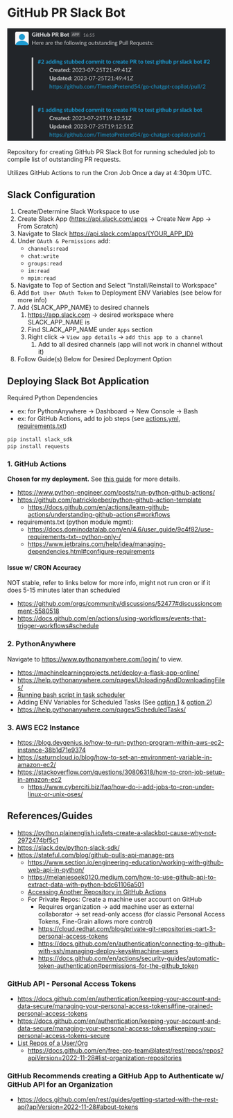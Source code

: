 # GitHub PR Slack Bot

![title](./assets/bot_image.png)

Repository for creating GitHub PR Slack Bot for running scheduled job to compile list of outstanding PR requests.

Utilizes GitHub Actions to run the Cron Job Once a day at 4:30pm UTC.

## Slack Configuration
1. Create/Determine Slack Workspace to use
2. Create Slack App (https://api.slack.com/apps -> Create New App -> From Scratch)
3. Navigate to Slack https://api.slack.com/apps/{YOUR_APP_ID}
4. Under `OAuth & Permissions` add:
    - `channels:read`
    - `chat:write`
    - `groups:read`
    - `im:read`
    - `mpim:read`
5. Navigate to Top of Section and Select "Install/Reinstall to Workspace"
6. Add `Bot User OAuth Token` to Deployment ENV Variables (see below for more info)
7. Add {SLACK_APP_NAME} to desired channels
   1. https://app.slack.com -> desired workspace where SLACK_APP_NAME is
   2. Find SLACK_APP_NAME under `Apps` section
   3. Right click -> `View app details` -> `add this app to a channel`
      1. Add to all desired channels (app will not work in channel without it)
8. Follow Guide(s) Below for Desired Deployment Option

## Deploying Slack Bot Application

Required Python Dependencies 
- ex: for PythonAnywhere -> Dashboard -> New Console -> Bash
- ex: for GitHub Actions, add to job steps (see [actions.yml](actions.yml), [requirements.txt](requirements.txt))
```
pip install slack_sdk
pip install requests
```

### 1. GitHub Actions

**Chosen for my deployment.** See [this guide](https://www.python-engineer.com/posts/run-python-github-actions/) for more details.

- https://www.python-engineer.com/posts/run-python-github-actions/
- https://github.com/patrickloeber/python-github-action-template
  - https://docs.github.com/en/actions/learn-github-actions/understanding-github-actions#workflows
- requirements.txt (python module mgmt): 
  - https://docs.dominodatalab.com/en/4.6/user_guide/9c4f82/use-requirements-txt--python-only-/
  - https://www.jetbrains.com/help/idea/managing-dependencies.html#configure-requirements

#### Issue w/ CRON Accuracy
NOT stable, refer to links below for more info, might not run cron or if it does 5-15 minutes later than scheduled
- https://github.com/orgs/community/discussions/52477#discussioncomment-5580518
- https://docs.github.com/en/actions/using-workflows/events-that-trigger-workflows#schedule

### 2. PythonAnywhere

Navigate to https://www.pythonanywhere.com/login/ to view.

- https://machinelearningprojects.net/deploy-a-flask-app-online/
- https://help.pythonanywhere.com/pages/UploadingAndDownloadingFiles/
- [Running bash script in task scheduler](https://www.pythonanywhere.com/forums/topic/12398/)
- Adding ENV Variables for Scheduled Tasks (See [option 1](https://www.pythonanywhere.com/forums/topic/1113/) & [option 2](https://www.pythonanywhere.com/forums/topic/8892/))
- https://help.pythonanywhere.com/pages/ScheduledTasks/

### 3. AWS EC2 Instance
- https://blog.devgenius.io/how-to-run-python-program-within-aws-ec2-instance-38b1d71e9374
- https://saturncloud.io/blog/how-to-set-an-environment-variable-in-amazon-ec2/
- https://stackoverflow.com/questions/30806318/how-to-cron-job-setup-in-amazon-ec2
  - https://www.cyberciti.biz/faq/how-do-i-add-jobs-to-cron-under-linux-or-unix-oses/

## References/Guides
- https://python.plainenglish.io/lets-create-a-slackbot-cause-why-not-2972474bf5c1
- https://slack.dev/python-slack-sdk/
- https://stateful.com/blog/github-pulls-api-manage-prs
    - https://www.section.io/engineering-education/working-with-github-web-api-in-python/
    - https://melaniesoek0120.medium.com/how-to-use-github-api-to-extract-data-with-python-bdc61106a501
    - [Accessing Another Repository in GitHub Actions](https://stackoverflow.com/a/71070149)
    - For Private Repos: Create a machine user account on GitHub 
      - Requires organization -> add machine user as external collaborator -> set read-only access (for classic Personal Access Tokens, Fine-Grain allows more control)
      - https://cloud.redhat.com/blog/private-git-repositories-part-3-personal-access-tokens
      - https://docs.github.com/en/authentication/connecting-to-github-with-ssh/managing-deploy-keys#machine-users
      - https://docs.github.com/en/actions/security-guides/automatic-token-authentication#permissions-for-the-github_token

### GitHub API - Personal Access Tokens
- https://docs.github.com/en/authentication/keeping-your-account-and-data-secure/managing-your-personal-access-tokens#fine-grained-personal-access-tokens
- https://docs.github.com/en/authentication/keeping-your-account-and-data-secure/managing-your-personal-access-tokens#keeping-your-personal-access-tokens-secure
- [List Repos of a User/Org](https://stackoverflow.com/a/33159888)
  - https://docs.github.com/en/free-pro-team@latest/rest/repos/repos?apiVersion=2022-11-28#list-organization-repositories

### GitHub Recommends creating a GitHub App to Authenticate w/ GitHub API for an Organization
- https://docs.github.com/en/rest/guides/getting-started-with-the-rest-api?apiVersion=2022-11-28#about-tokens
